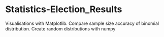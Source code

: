 # Statistics-Election_Results
Visualisations with Matplotlib. Compare sample size accuracy of binomial distribution. Create random distributions with numpy
